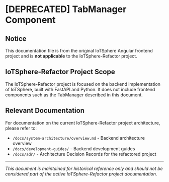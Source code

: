 # [DEPRECATED] TabManager Component

## Notice

This documentation file is from the original IoTSphere Angular frontend project and is **not applicable** to the IoTSphere-Refactor project.

## IoTSphere-Refactor Project Scope

The IoTSphere-Refactor project is focused on the backend implementation of IoTSphere, built with FastAPI and Python. It does not include frontend components such as the TabManager described in this document.

## Relevant Documentation

For documentation on the current IoTSphere-Refactor project architecture, please refer to:

- `/docs/system-architecture/overview.md` - Backend architecture overview
- `/docs/development-guides/` - Backend development guides
- `/docs/adr/` - Architecture Decision Records for the refactored project

---

*This document is maintained for historical reference only and should not be considered part of the active IoTSphere-Refactor project documentation.*
